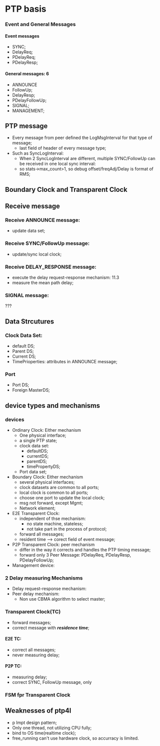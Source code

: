 # PTP basis

### Event and General Messages
#### Event messages
* SYNC;
* DelayReq;
* PDelayReq;
* PDelayResp;
#### General messages: 6
* ANNOUNCE
* FollowUp;
* DelayResp;
* PDelayFollowUp;
* SIGNAL;
* MANAGEMENT;


## PTP message
* Every message from peer defined the LogMsgInterval for that type of message;
   * last field of header of every message type;
* Such as SyncLogInterval:
   * When 2 SyncLogInterval are different, multiple SYNC/FollowUp can be received in one local sync interval:
   * so stats->max_count>1, so debug offset/freqAdj/Delay is format of RMS;

## Boundary Clock and Transparent Clock

## Receive message

### Receive ANNOUNCE message: 
* update data set;

### Receive SYNC/FollowUp message:
* update/sync local clock;

### Receive DELAY_RESPONSE message:
* execute the delay request-response mechanism: 11.3
* measure the mean path delay;

### SIGNAL message:
???

## Data Strcutures

### Clock Data Set:
* default DS;
* Parent DS;
* Current DS;
* TimePrioperties: attributes in ANNOUNCE message;

### Port 
* Port DS;
* Foreign MasterDS;


## device types and mechanisms

### devices
* Ordinary Clock: Either mechanism
   * One physical interface;
   * a single PTP state;
   * clock data set: 
      * defaultDS; 
	  * currentDS; 
	  * parentDS;
	  * timePropertyDS;
   * Port data set;
* Boundary Clock: Either mechanism
   * several physical interfaces;
   * clock datasets are common to all ports;
   * local clock is common to all ports;
   * choose one port to update the local clock;
   * msg not forward, except Mgmt;
   * Network element;
* E2E Transparent Clock: 
   * independent of thse mechanism:
      * no state machine, stateless;
	  * not take part in the process of protocol;
   * forward all messages;
   * resident time --> corect field of event message;   
* P2P Transparent Clock: peer mechanism
   * differ in the way it corrects and handles the PTP timing message;
   * forward only 3 Peer Message: PDelayReq, PDelayResp, PDelayFollowUp;
* Management device:


### 2 Delay measuring Mechanisms
* Delay request-response mechanism: 
* Peer delay mechanism:
   * Non use CBMA algorithm to select master;

### Transparent Clock(TC)
* forward messages;
* correct message with ***residence time***;

#### E2E TC:
* correct all messages;
* never measuring delay;

#### P2P TC:
* measuring delay;
* correct SYNC, FollowUp message, only


### FSM fpr Transparent Clock


## Weaknesses of ptp4l
* p Impt design pattern;
* Only one thread, not utilizing CPU fully;
* bind to OS time(realtime clock);
* free_running can't use hardware clock, so accurracy is limited.

   